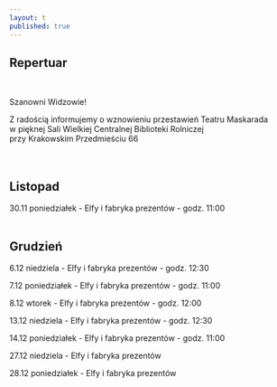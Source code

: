 ```yaml
---
layout: t
published: true
---
```









## Repertuar  

<br />

Szanowni Widzowie!

Z radością informujemy o wznowieniu przestawień Teatru Maskarada  
w pięknej Sali Wielkiej Centralnej Biblioteki Rolniczej  
przy Krakowskim Przedmieściu 66
<br /><br /><br />

## Listopad

30.11 poniedziałek - Elfy i fabryka prezentów - godz. 11:00  
<br />  

## Grudzień

6.12 niedziela - Elfy i fabryka prezentów - godz. 12:30 

7.12 poniedziałek - Elfy i fabryka prezentów - godz. 11:00  

8.12 wtorek - Elfy i fabryka prezentów - godz. 12:00

13.12 niedziela - Elfy i fabryka prezentów - godz. 12:30 

14.12 poniedziałek - Elfy i fabryka prezentów - godz. 11:00

27.12 niedziela - Elfy i fabryka prezentów 

28.12 poniedziałek - Elfy i fabryka prezentów


